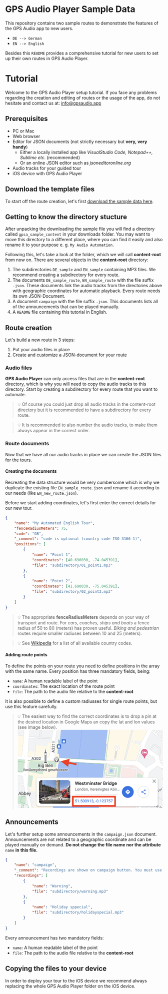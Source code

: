# GPS Audio Player Sample Data

This repository contains two sample routes to demonstrate the features of the GPS Audio app to new users.

* `DE --> German`
* `EN --> English`

Besides this `README` provides a comprehensive tutorial for new users to set up their own routes in GPS Audio Player.

# Tutorial

Welcome to the GPS Audio Player setup tutorial.
If you face any problems regarding the creation and editing of routes or the usage of the app, do not hesitate and contact us at: info@gpsaudio.app

## Prerequisites

* PC or Mac
* Web browser
* Editor for JSON documents (not strictly necessary but **very, very handy**)
  * Either a locally installed app like *VisualStudio Code, Notepad++, Sublime etc.* (recommended)
  * Or an online JSON editor such as *jsoneditoronline.org*
* Audio tracks for your guided tour
* iOS device with GPS Audio Player

## Download the template files

To start off the route creation, let's first [download the sample data here](https://github.com/mxmtht/gpsa_sample_content/archive/refs/heads/master.zip).

## Getting to know the directory stucture

After unpacking the downloading the sample file you will find a directory called `gpsa_sample_content` in your downloads folder.
You may want to move this directory to a different place, where you can find it easily and also rename it to your purpose e. g. `My Audio Automation`.

Following this, let's take a look at the folder, which we will call **content-root** from now on.
There are several objects in the **content-root** directory:

1. The subdirectories `DE_sample` and `EN_sample` containing MP3 files. We recommend creating a subdirectory for every route.
1. The documents `DE_sample_route`, `EN_sample_route` with the file suffix `.json`. These documents link the audio tracks from the directories above with geographic coordinates for automatic playback. Every route needs its own JSON-Document.
1. A document `campaign` with the file suffix `.json`. This documents lists all of the announcements that can be played manually.
1. A `README` file containing this tutorial in English.

## Route creation

Let's build a new route in 3 steps:

1. Put your audio files in place
1. Create and customize a JSON-document for your route

### Audio files

**GPS Audio Player** can only access files that are in the **content-root** directory, which is why you will need to copy the audio tracks to this directory.
Start by creating a subdirectory for every route that you want to automate.
> 💡 Of course you could just drop all audio tracks in the content-root directory but it is recommended to have a subdirectory for every route.

> 💡 It is recommended to also number the audio tracks, to make them always appear in the correct order.

### Route documents

Now that we have all our audio tracks in place we can create the JSON files for the tours.

#### Creating the documents

Recreating the data structure would be very cumbersome which is why we duplicate the existing file `EN_sample_route.json` and rename it according to our needs (like `EN_new_route.json`).

Before we start adding coordinates, let's first enter the correct details for our new tour.

```json
{
    "name": "My Automated English Tour",
    "fenceRadiusMeters": 75,
    "code": "GB",
    "_comment": "code is optional (country code ISO 3166-1)",
    "positions": [
        {
            "name": "Point 1",
            "coordinates": [40.690030, -74.045391],
            "file": "subdirectory/01_point1.mp3"
        },
        {
            "name": "Point 2",
            "coordinates": [41.690030, -75.045391],
            "file": "subdirectory/02_point2.mp3"
        }
    ]
}
```

> 💡 The appropriate **fenceRadiusMeters** depends on your way of transport and route. For *cars, coaches, ships and boats* a fence radius of 50 to 80 (meters) has proven useful. *Biking and pedestrian* routes require smaller radiuses between 10 and 25 (meters).

> 💡 See [Wikipedia](https://en.wikipedia.org/wiki/ISO_3166-1#Current_codes) for a list of all available country codes.

#### Adding route points

To define the points on your route you need to define positions in the array with the same name.
Every position has three mandatory fields, being:

* `name`: A human readable label of the point
* `coordinates`: The exact location of the route point
* `file`: The path to the audio file relative to the **content-root**

It is also possible to define a custom radiusses for single route points, but use this feature carefully.

> 💡 The easiest way to find the correct coordinates is to drop a pin at the desired location in Google Maps an copy the lat and lon values (see image below). ![Screenshot Google Maps](resources/googlemaps.png)

## Announcements

Let's further setup some announcements in the `campaign.json` document. Announcements are not related to a geographic coordinate and can be played manually on demand.
**Do not change the file name nor the attribute** `name` **in this file.**

```json
{
    "name": "campaign",
    "_comment": "Recordings are shown on campaign button. You must use the filename campaign.json. (and above name!)",
    "recordings": [
        {
            "name": "Warning",
            "file": "subdirectory/warning.mp3"
        },
        {
            "name": "Holiday sppecial",
            "file": "subdirectory/holidayspecial.mp3"
        }
    ]
}
```

Every announcement has two mandatory fields:

* `name`: A human readable label of the point
* `file`: The path to the audio file relative to the **content-root**

## Copying the files to your device

In order to deploy your tour to the iOS device we recommend always replacing the whole GPS Audio Player folder on the iOS device.